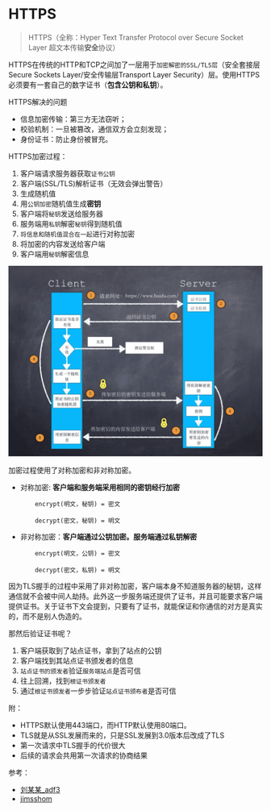 # HTTPS

> HTTPS（全称：Hyper Text Transfer Protocol over Secure Socket Layer 超文本传输**安全**协议）


HTTPS在传统的HTTP和TCP之间加了一层用于`加密解密的SSL/TLS层`（安全套接层Secure Sockets Layer/安全传输层Transport Layer Security）层。使用HTTPS必须要有一套自己的数字证书（**包含公钥和私钥**）。

HTTPS解决的问题
* 信息加密传输：第三方无法窃听；
* 校验机制：一旦被篡改，通信双方会立刻发现；
* 身份证书：防止身份被冒充。


HTTPS加密过程：
1. 客户端请求服务器获取`证书公钥`
2. 客户端(SSL/TLS)解析证书（无效会弹出警告）
3. 生成随机值
4. 用`公钥加密`随机值生成**密钥**
5. 客户端将`秘钥`发送给服务器
6. 服务端用`私钥`解密`秘钥`得到随机值
7. `将信息和随机值混合在一起`进行对称加密
8. 将加密的内容发送给客户端
9. 客户端用`秘钥`解密信息

![HTTPS](/md/img/https.png)

加密过程使用了对称加密和非对称加密。
* 对称加密: **客户端和服务端采用相同的密钥经行加密**
    ```
        encrypt(明文，秘钥) = 密文

        decrypt(密文，秘钥) = 明文
    ```
* 非对称加密：**客户端通过公钥加密。服务端通过私钥解密**
    ```
        encrypt(明文，公钥) = 密文

        decrypt(密文，私钥) = 明文
    ```


因为TLS握手的过程中采用了非对称加密，客户端本身不知道服务器的秘钥，这样通信就不会被中间人劫持。此外这一步服务端还提供了证书，并且可能要求客户端提供证书。关于证书下文会提到，只要有了证书，就能保证和你通信的对方是真实的，而不是别人伪造的。


那然后验证证书呢？
1. 客户端获取到了站点证书，拿到了站点的公钥
2. 客户端找到其站点证书颁发者的信息
4. `站点证书的颁发者`验证`服务端站点`是否可信
5. 往上回溯，找到`根证书颁发者`
6. 通过`根证书颁发者`一步步验证`站点证书颁布者`是否可信


附：
* HTTPS默认使用443端口，而HTTP默认使用80端口。
* TLS就是从SSL发展而来的，只是SSL发展到3.0版本后改成了TLS
* 第一次请求中TLS握手的代价很大
* 后续的请求会共用第一次请求的协商结果

参考：
* [刘某某_adf3](https://www.jianshu.com/p/954961bac588)
* [jimsshom](https://www.jianshu.com/p/24af67c40e8d)